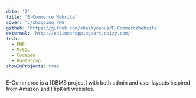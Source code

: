 ```yaml
---
date: '2'
title: 'E-Commerce Website'
cover: './shopping.PNG'
github: 'https://github.com/shaikyounus/E-CommerceWebsite'
external: 'http://onlineshoppingcart.epizy.com/'
tech:
  - PHP
  - MySQL
  - Codepen
  - BootStrap
showInProjects: true
---
```


E-Commerce is a [DBMS project] with both admin and user layouts inspired from Amazon and FlipKart websites.
